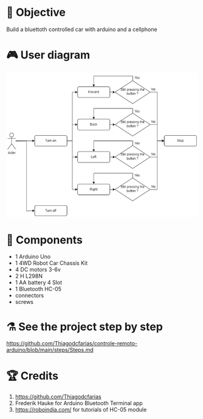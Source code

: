 # :dart: Objective
Build a bluettoth controlled car with arduino and a cellphone
# :video_game: User diagram
![](https://github.com/Thiagodcfarias/controle-remoto-arduino/blob/main/assets/User%20fluxogram.jpg)
# :electric_plug: Components 
- 1 Arduino Uno
- 1 4WD Robot Car Chassis Kit
- 4 DC motors 3-6v
- 2 H L298N
- 1 AA battery  4 Slot
- 1 Bluetooth HC-05
- connectors 
- screws

# :alembic: See the project step by step
https://github.com/Thiagodcfarias/controle-remoto-arduino/blob/main/steps/Steps.md

# :trophy: Credits
1. https://github.com/Thiagodcfarias
2. Frederik Hauke for Arduino Bluetooth Terminal app
3. https://roboindia.com/ for tutorials of HC-05 module
